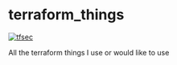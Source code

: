 # terraform_things
[![tfsec](https://github.com/magicmicah/terraform_things/actions/workflows/tfsec.yml/badge.svg)](https://github.com/magicmicah/terraform_things/actions/workflows/tfsec.yml)

All the terraform things I use or would like to use
